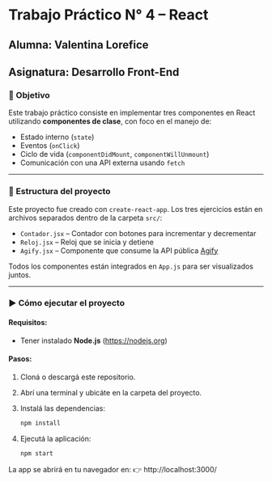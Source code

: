 # Trabajo Práctico N° 4 – React

## Alumna: Valentina Lorefice
## Asignatura: Desarrollo Front-End

### 🎯 Objetivo

Este trabajo práctico consiste en implementar tres componentes en React utilizando **componentes de clase**, con foco en el manejo de:

- Estado interno (`state`)
- Eventos (`onClick`)
- Ciclo de vida (`componentDidMount`, `componentWillUnmount`)
- Comunicación con una API externa usando `fetch`

---

### 📂 Estructura del proyecto

Este proyecto fue creado con `create-react-app`. Los tres ejercicios están en archivos separados dentro de la carpeta `src/`:

- `Contador.jsx` – Contador con botones para incrementar y decrementar
- `Reloj.jsx` – Reloj que se inicia y detiene
- `Agify.jsx` – Componente que consume la API pública [Agify](https://api.agify.io)

Todos los componentes están integrados en `App.js` para ser visualizados juntos.

---

### ▶️ Cómo ejecutar el proyecto

#### Requisitos:
- Tener instalado **Node.js** (https://nodejs.org)

#### Pasos:

1. Cloná o descargá este repositorio.
2. Abrí una terminal y ubicáte en la carpeta del proyecto.
3. Instalá las dependencias:

   ```bash
   npm install

4. Ejecutá la aplicación:

    ```bash
   npm start
   
La app se abrirá en tu navegador en:  👉 http://localhost:3000/
